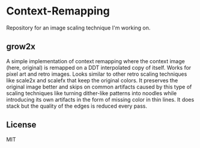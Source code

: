 # Context-Remapping
Repository for an image scaling technique I'm working on.

## grow2x
A simple implementation of context remapping where the context image (here, original) is remapped on a DDT interpolated copy of itself.
Works for pixel art and retro images. Looks similar to other retro scaling techniques like scale2x and scalefx that keep the original colors.
It preserves the original image better and skips on common artifacts caused by this type of scaling techniques like turning dither-like patterns into noodles while introducing its own artifacts in the form of missing color in thin lines.
It does stack but the quality of the edges is reduced every pass.

## License
MIT
